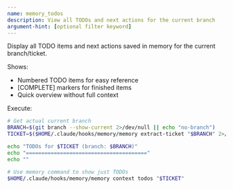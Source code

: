 ```yaml
---
name: memory_todos
description: View all TODOs and next actions for the current branch
argument-hint: [optional filter keyword]
---
```


Display all TODO items and next actions saved in memory for the current branch/ticket.

Shows:
- Numbered TODO items for easy reference
- [COMPLETE] markers for finished items
- Quick overview without full context

Execute:
```bash
# Get actual current branch
BRANCH=$(git branch --show-current 2>/dev/null || echo "no-branch")
TICKET=$($HOME/.claude/hooks/memory/memory extract-ticket "$BRANCH" 2>/dev/null || echo "$BRANCH")

echo "TODOs for $TICKET (branch: $BRANCH)"
echo "======================================="
echo ""

# Use memory command to show just TODOs
$HOME/.claude/hooks/memory/memory context todos "$TICKET"
```